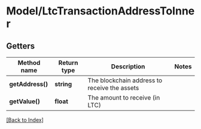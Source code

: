 # Model/LtcTransactionAddressToInner

## Getters

Method name | Return type | Description | Notes
------------ | ------------- | ------------- | -------------
**getAddress()** | **string** | The blockchain address to receive the assets |
**getValue()** | **float** | The amount to receive (in LTC) |

[[Back to Index]](../index.md)

